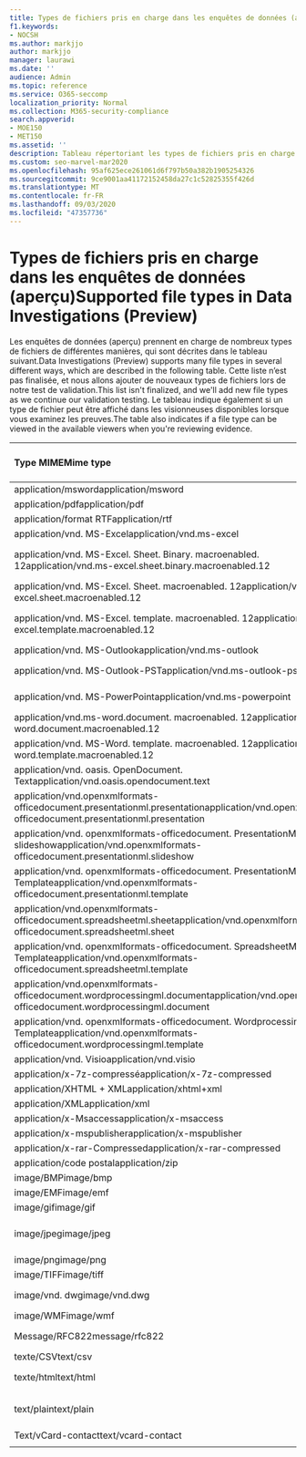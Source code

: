 ```yaml
---
title: Types de fichiers pris en charge dans les enquêtes de données (aperçu)
f1.keywords:
- NOCSH
ms.author: markjjo
author: markjjo
manager: laurawi
ms.date: ''
audience: Admin
ms.topic: reference
ms.service: O365-seccomp
localization_priority: Normal
ms.collection: M365-security-compliance
search.appverid:
- MOE150
- MET150
ms.assetid: ''
description: Tableau répertoriant les types de fichiers pris en charge et les visiteurs dans lesquels ils peuvent être consultés pour les enquêtes de données (préversion).
ms.custom: seo-marvel-mar2020
ms.openlocfilehash: 95af625ece261061d6f797b50a382b1905254326
ms.sourcegitcommit: 9ce9001aa41172152458da27c1c52825355f426d
ms.translationtype: MT
ms.contentlocale: fr-FR
ms.lasthandoff: 09/03/2020
ms.locfileid: "47357736"
---
```

# <a name="supported-file-types-in-data-investigations-preview"></a><span data-ttu-id="142cd-103">Types de fichiers pris en charge dans les enquêtes de données (aperçu)</span><span class="sxs-lookup"><span data-stu-id="142cd-103">Supported file types in Data Investigations (Preview)</span></span>

<span data-ttu-id="142cd-104">Les enquêtes de données (aperçu) prennent en charge de nombreux types de fichiers de différentes manières, qui sont décrites dans le tableau suivant.</span><span class="sxs-lookup"><span data-stu-id="142cd-104">Data Investigations (Preview) supports many file types in several different ways, which are described in the following table.</span></span> <span data-ttu-id="142cd-105">Cette liste n’est pas finalisée, et nous allons ajouter de nouveaux types de fichiers lors de notre test de validation.</span><span class="sxs-lookup"><span data-stu-id="142cd-105">This list isn't finalized, and we'll add new file types as we continue our validation testing.</span></span> <span data-ttu-id="142cd-106">Le tableau indique également si un type de fichier peut être affiché dans les visionneuses disponibles lorsque vous examinez les preuves.</span><span class="sxs-lookup"><span data-stu-id="142cd-106">The table also indicates if a file type can be viewed in the available viewers when you're reviewing evidence.</span></span>

| <span data-ttu-id="142cd-107">Type MIME</span><span class="sxs-lookup"><span data-stu-id="142cd-107">Mime type</span></span> | <span data-ttu-id="142cd-108">Classe file</span><span class="sxs-lookup"><span data-stu-id="142cd-108">File class</span></span> | <span data-ttu-id="142cd-109">Visionneuse Native</span><span class="sxs-lookup"><span data-stu-id="142cd-109">Native viewer</span></span> | <span data-ttu-id="142cd-110">Visionneuse de texte</span><span class="sxs-lookup"><span data-stu-id="142cd-110">Text viewer</span></span> | <span data-ttu-id="142cd-111">Visionneuse d’annotations</span><span class="sxs-lookup"><span data-stu-id="142cd-111">Annotate viewer</span></span> | <span data-ttu-id="142cd-112">Extraction de conteneur</span><span class="sxs-lookup"><span data-stu-id="142cd-112">Container extraction</span></span> | <span data-ttu-id="142cd-113">Extensions</span><span class="sxs-lookup"><span data-stu-id="142cd-113">Extensions</span></span> |
| :- | :- | :- | :- | :- | :- | :- |
| <span data-ttu-id="142cd-114">application/msword</span><span class="sxs-lookup"><span data-stu-id="142cd-114">application/msword</span></span> | <span data-ttu-id="142cd-115">Document</span><span class="sxs-lookup"><span data-stu-id="142cd-115">Document</span></span> | <span data-ttu-id="142cd-116">Oui</span><span class="sxs-lookup"><span data-stu-id="142cd-116">Yes</span></span> | <span data-ttu-id="142cd-117">Oui</span><span class="sxs-lookup"><span data-stu-id="142cd-117">Yes</span></span> | <span data-ttu-id="142cd-118">Oui</span><span class="sxs-lookup"><span data-stu-id="142cd-118">Yes</span></span> | <span data-ttu-id="142cd-119">Non</span><span class="sxs-lookup"><span data-stu-id="142cd-119">No</span></span> | <span data-ttu-id="142cd-120">. doc ;. dat</span><span class="sxs-lookup"><span data-stu-id="142cd-120">.doc; .dat</span></span> |
| <span data-ttu-id="142cd-121">application/pdf</span><span class="sxs-lookup"><span data-stu-id="142cd-121">application/pdf</span></span> | <span data-ttu-id="142cd-122">Document</span><span class="sxs-lookup"><span data-stu-id="142cd-122">Document</span></span> | <span data-ttu-id="142cd-123">Oui</span><span class="sxs-lookup"><span data-stu-id="142cd-123">Yes</span></span> | <span data-ttu-id="142cd-124">Oui</span><span class="sxs-lookup"><span data-stu-id="142cd-124">Yes</span></span> | <span data-ttu-id="142cd-125">Oui</span><span class="sxs-lookup"><span data-stu-id="142cd-125">Yes</span></span> | <span data-ttu-id="142cd-126">Non</span><span class="sxs-lookup"><span data-stu-id="142cd-126">No</span></span> | <span data-ttu-id="142cd-127">.pdf</span><span class="sxs-lookup"><span data-stu-id="142cd-127">.pdf</span></span> |
| <span data-ttu-id="142cd-128">application/format RTF</span><span class="sxs-lookup"><span data-stu-id="142cd-128">application/rtf</span></span> | <span data-ttu-id="142cd-129">Document</span><span class="sxs-lookup"><span data-stu-id="142cd-129">Document</span></span> | <span data-ttu-id="142cd-130">Oui</span><span class="sxs-lookup"><span data-stu-id="142cd-130">Yes</span></span> | <span data-ttu-id="142cd-131">Oui</span><span class="sxs-lookup"><span data-stu-id="142cd-131">Yes</span></span> | <span data-ttu-id="142cd-132">Oui</span><span class="sxs-lookup"><span data-stu-id="142cd-132">Yes</span></span> | <span data-ttu-id="142cd-133">Non</span><span class="sxs-lookup"><span data-stu-id="142cd-133">No</span></span> | <span data-ttu-id="142cd-134">. rtf ;. équ</span><span class="sxs-lookup"><span data-stu-id="142cd-134">.rtf;.doc</span></span> |
| <span data-ttu-id="142cd-135">application/vnd. MS-Excel</span><span class="sxs-lookup"><span data-stu-id="142cd-135">application/vnd.ms-excel</span></span> | <span data-ttu-id="142cd-136">Document</span><span class="sxs-lookup"><span data-stu-id="142cd-136">Document</span></span> | <span data-ttu-id="142cd-137">Oui</span><span class="sxs-lookup"><span data-stu-id="142cd-137">Yes</span></span> | <span data-ttu-id="142cd-138">Oui</span><span class="sxs-lookup"><span data-stu-id="142cd-138">Yes</span></span> | <span data-ttu-id="142cd-139">Oui</span><span class="sxs-lookup"><span data-stu-id="142cd-139">Yes</span></span> | <span data-ttu-id="142cd-140">Non</span><span class="sxs-lookup"><span data-stu-id="142cd-140">No</span></span> | <span data-ttu-id="142cd-141">. xls ;. dat</span><span class="sxs-lookup"><span data-stu-id="142cd-141">.xls; .dat</span></span> |
| <span data-ttu-id="142cd-142">application/vnd. MS-Excel. Sheet. Binary. macroenabled. 12</span><span class="sxs-lookup"><span data-stu-id="142cd-142">application/vnd.ms-excel.sheet.binary.macroenabled.12</span></span> | <span data-ttu-id="142cd-143">Productivité/format de document ouvert</span><span class="sxs-lookup"><span data-stu-id="142cd-143">Productivity / Open Document Format</span></span> | <span data-ttu-id="142cd-144">Oui</span><span class="sxs-lookup"><span data-stu-id="142cd-144">Yes</span></span> | <span data-ttu-id="142cd-145">Oui</span><span class="sxs-lookup"><span data-stu-id="142cd-145">Yes</span></span> | <span data-ttu-id="142cd-146">Non</span><span class="sxs-lookup"><span data-stu-id="142cd-146">No</span></span> | <span data-ttu-id="142cd-147">Non</span><span class="sxs-lookup"><span data-stu-id="142cd-147">No</span></span> | <span data-ttu-id="142cd-148">. xlsb</span><span class="sxs-lookup"><span data-stu-id="142cd-148">.xlsb</span></span> |
| <span data-ttu-id="142cd-149">application/vnd. MS-Excel. Sheet. macroenabled. 12</span><span class="sxs-lookup"><span data-stu-id="142cd-149">application/vnd.ms-excel.sheet.macroenabled.12</span></span> | <span data-ttu-id="142cd-150">Document</span><span class="sxs-lookup"><span data-stu-id="142cd-150">Document</span></span> | <span data-ttu-id="142cd-151">Oui</span><span class="sxs-lookup"><span data-stu-id="142cd-151">Yes</span></span> | <span data-ttu-id="142cd-152">Oui</span><span class="sxs-lookup"><span data-stu-id="142cd-152">Yes</span></span> | <span data-ttu-id="142cd-153">Oui</span><span class="sxs-lookup"><span data-stu-id="142cd-153">Yes</span></span> | <span data-ttu-id="142cd-154">Non</span><span class="sxs-lookup"><span data-stu-id="142cd-154">No</span></span> | <span data-ttu-id="142cd-155">. xlsm</span><span class="sxs-lookup"><span data-stu-id="142cd-155">.xlsm</span></span> |
| <span data-ttu-id="142cd-156">application/vnd. MS-Excel. template. macroenabled. 12</span><span class="sxs-lookup"><span data-stu-id="142cd-156">application/vnd.ms-excel.template.macroenabled.12</span></span> | <span data-ttu-id="142cd-157">Productivité/format de document ouvert</span><span class="sxs-lookup"><span data-stu-id="142cd-157">Productivity / Open Document Format</span></span> | <span data-ttu-id="142cd-158">Non</span><span class="sxs-lookup"><span data-stu-id="142cd-158">No</span></span> | <span data-ttu-id="142cd-159">Oui</span><span class="sxs-lookup"><span data-stu-id="142cd-159">Yes</span></span> | <span data-ttu-id="142cd-160">Non</span><span class="sxs-lookup"><span data-stu-id="142cd-160">No</span></span> | <span data-ttu-id="142cd-161">Non</span><span class="sxs-lookup"><span data-stu-id="142cd-161">No</span></span> | <span data-ttu-id="142cd-162">. xltm</span><span class="sxs-lookup"><span data-stu-id="142cd-162">.xltm</span></span> |
| <span data-ttu-id="142cd-163">application/vnd. MS-Outlook</span><span class="sxs-lookup"><span data-stu-id="142cd-163">application/vnd.ms-outlook</span></span> | <span data-ttu-id="142cd-164">Productivité</span><span class="sxs-lookup"><span data-stu-id="142cd-164">Productivity</span></span> | <span data-ttu-id="142cd-165">Non</span><span class="sxs-lookup"><span data-stu-id="142cd-165">No</span></span> | <span data-ttu-id="142cd-166">Non</span><span class="sxs-lookup"><span data-stu-id="142cd-166">No</span></span> | <span data-ttu-id="142cd-167">Non</span><span class="sxs-lookup"><span data-stu-id="142cd-167">No</span></span> | <span data-ttu-id="142cd-168">Non</span><span class="sxs-lookup"><span data-stu-id="142cd-168">No</span></span> | <span data-ttu-id="142cd-169">. MSG</span><span class="sxs-lookup"><span data-stu-id="142cd-169">.msg</span></span> |
| <span data-ttu-id="142cd-170">application/vnd. MS-Outlook-PST</span><span class="sxs-lookup"><span data-stu-id="142cd-170">application/vnd.ms-outlook-pst</span></span> | <span data-ttu-id="142cd-171">Productivité/collaboration</span><span class="sxs-lookup"><span data-stu-id="142cd-171">Productivity / Collaboration</span></span> | <span data-ttu-id="142cd-172">Non</span><span class="sxs-lookup"><span data-stu-id="142cd-172">No</span></span> | <span data-ttu-id="142cd-173">Non</span><span class="sxs-lookup"><span data-stu-id="142cd-173">No</span></span> | <span data-ttu-id="142cd-174">Non</span><span class="sxs-lookup"><span data-stu-id="142cd-174">No</span></span> | <span data-ttu-id="142cd-175">Oui</span><span class="sxs-lookup"><span data-stu-id="142cd-175">Yes</span></span> | <span data-ttu-id="142cd-176">. pst</span><span class="sxs-lookup"><span data-stu-id="142cd-176">.pst</span></span> |
| <span data-ttu-id="142cd-177">application/vnd. MS-PowerPoint</span><span class="sxs-lookup"><span data-stu-id="142cd-177">application/vnd.ms-powerpoint</span></span> | <span data-ttu-id="142cd-178">Document</span><span class="sxs-lookup"><span data-stu-id="142cd-178">Document</span></span> | <span data-ttu-id="142cd-179">Oui</span><span class="sxs-lookup"><span data-stu-id="142cd-179">Yes</span></span> | <span data-ttu-id="142cd-180">Oui</span><span class="sxs-lookup"><span data-stu-id="142cd-180">Yes</span></span> | <span data-ttu-id="142cd-181">Oui</span><span class="sxs-lookup"><span data-stu-id="142cd-181">Yes</span></span> | <span data-ttu-id="142cd-182">Non</span><span class="sxs-lookup"><span data-stu-id="142cd-182">No</span></span> | <span data-ttu-id="142cd-183">. ppt ;. pps ;. cafetière</span><span class="sxs-lookup"><span data-stu-id="142cd-183">.ppt; .pps;.pot</span></span> |
| <span data-ttu-id="142cd-184">application/vnd.ms-word.document. macroenabled. 12</span><span class="sxs-lookup"><span data-stu-id="142cd-184">application/vnd.ms-word.document.macroenabled.12</span></span> | <span data-ttu-id="142cd-185">Document</span><span class="sxs-lookup"><span data-stu-id="142cd-185">Document</span></span> | <span data-ttu-id="142cd-186">Oui</span><span class="sxs-lookup"><span data-stu-id="142cd-186">Yes</span></span> | <span data-ttu-id="142cd-187">Oui</span><span class="sxs-lookup"><span data-stu-id="142cd-187">Yes</span></span> | <span data-ttu-id="142cd-188">Oui</span><span class="sxs-lookup"><span data-stu-id="142cd-188">Yes</span></span> | <span data-ttu-id="142cd-189">Non</span><span class="sxs-lookup"><span data-stu-id="142cd-189">No</span></span> | <span data-ttu-id="142cd-190">.docm</span><span class="sxs-lookup"><span data-stu-id="142cd-190">.docm</span></span> |
| <span data-ttu-id="142cd-191">application/vnd. MS-Word. template. macroenabled. 12</span><span class="sxs-lookup"><span data-stu-id="142cd-191">application/vnd.ms-word.template.macroenabled.12</span></span> | <span data-ttu-id="142cd-192">Document</span><span class="sxs-lookup"><span data-stu-id="142cd-192">Document</span></span> | <span data-ttu-id="142cd-193">Oui</span><span class="sxs-lookup"><span data-stu-id="142cd-193">Yes</span></span> | <span data-ttu-id="142cd-194">Oui</span><span class="sxs-lookup"><span data-stu-id="142cd-194">Yes</span></span> | <span data-ttu-id="142cd-195">Oui</span><span class="sxs-lookup"><span data-stu-id="142cd-195">Yes</span></span> | <span data-ttu-id="142cd-196">Non</span><span class="sxs-lookup"><span data-stu-id="142cd-196">No</span></span> | <span data-ttu-id="142cd-197">. dotm</span><span class="sxs-lookup"><span data-stu-id="142cd-197">.dotm</span></span> |
| <span data-ttu-id="142cd-198">application/vnd. oasis. OpenDocument. Text</span><span class="sxs-lookup"><span data-stu-id="142cd-198">application/vnd.oasis.opendocument.text</span></span> | <span data-ttu-id="142cd-199">Document</span><span class="sxs-lookup"><span data-stu-id="142cd-199">Document</span></span> | <span data-ttu-id="142cd-200">Oui</span><span class="sxs-lookup"><span data-stu-id="142cd-200">Yes</span></span> | <span data-ttu-id="142cd-201">Oui</span><span class="sxs-lookup"><span data-stu-id="142cd-201">Yes</span></span> | <span data-ttu-id="142cd-202">Oui</span><span class="sxs-lookup"><span data-stu-id="142cd-202">Yes</span></span> | <span data-ttu-id="142cd-203">Non</span><span class="sxs-lookup"><span data-stu-id="142cd-203">No</span></span> | <span data-ttu-id="142cd-204">ODT</span><span class="sxs-lookup"><span data-stu-id="142cd-204">.odt;</span></span>  |
| <span data-ttu-id="142cd-205">application/vnd.openxmlformats-officedocument.presentationml.presentation</span><span class="sxs-lookup"><span data-stu-id="142cd-205">application/vnd.openxmlformats-officedocument.presentationml.presentation</span></span> | <span data-ttu-id="142cd-206">Document</span><span class="sxs-lookup"><span data-stu-id="142cd-206">Document</span></span> | <span data-ttu-id="142cd-207">Oui</span><span class="sxs-lookup"><span data-stu-id="142cd-207">Yes</span></span> | <span data-ttu-id="142cd-208">Oui</span><span class="sxs-lookup"><span data-stu-id="142cd-208">Yes</span></span> | <span data-ttu-id="142cd-209">Oui</span><span class="sxs-lookup"><span data-stu-id="142cd-209">Yes</span></span> | <span data-ttu-id="142cd-210">Non</span><span class="sxs-lookup"><span data-stu-id="142cd-210">No</span></span> | <span data-ttu-id="142cd-211">.pptx</span><span class="sxs-lookup"><span data-stu-id="142cd-211">.pptx</span></span> |
| <span data-ttu-id="142cd-212">application/vnd. openxmlformats-officedocument. PresentationML. slideshow</span><span class="sxs-lookup"><span data-stu-id="142cd-212">application/vnd.openxmlformats-officedocument.presentationml.slideshow</span></span> | <span data-ttu-id="142cd-213">Productivité/format de document ouvert</span><span class="sxs-lookup"><span data-stu-id="142cd-213">Productivity / Open Document Format</span></span> | <span data-ttu-id="142cd-214">Oui</span><span class="sxs-lookup"><span data-stu-id="142cd-214">Yes</span></span> | <span data-ttu-id="142cd-215">Oui</span><span class="sxs-lookup"><span data-stu-id="142cd-215">Yes</span></span> | <span data-ttu-id="142cd-216">Oui</span><span class="sxs-lookup"><span data-stu-id="142cd-216">Yes</span></span> | <span data-ttu-id="142cd-217">Non</span><span class="sxs-lookup"><span data-stu-id="142cd-217">No</span></span> | <span data-ttu-id="142cd-218">. ppsx</span><span class="sxs-lookup"><span data-stu-id="142cd-218">.ppsx</span></span> |
| <span data-ttu-id="142cd-219">application/vnd. openxmlformats-officedocument. PresentationML. Template</span><span class="sxs-lookup"><span data-stu-id="142cd-219">application/vnd.openxmlformats-officedocument.presentationml.template</span></span> | <span data-ttu-id="142cd-220">Document</span><span class="sxs-lookup"><span data-stu-id="142cd-220">Document</span></span> | <span data-ttu-id="142cd-221">Oui</span><span class="sxs-lookup"><span data-stu-id="142cd-221">Yes</span></span> | <span data-ttu-id="142cd-222">Oui</span><span class="sxs-lookup"><span data-stu-id="142cd-222">Yes</span></span> | <span data-ttu-id="142cd-223">Oui</span><span class="sxs-lookup"><span data-stu-id="142cd-223">Yes</span></span> | <span data-ttu-id="142cd-224">Non</span><span class="sxs-lookup"><span data-stu-id="142cd-224">No</span></span> | <span data-ttu-id="142cd-225">. potx</span><span class="sxs-lookup"><span data-stu-id="142cd-225">.potx</span></span> |
| <span data-ttu-id="142cd-226">application/vnd.openxmlformats-officedocument.spreadsheetml.sheet</span><span class="sxs-lookup"><span data-stu-id="142cd-226">application/vnd.openxmlformats-officedocument.spreadsheetml.sheet</span></span> | <span data-ttu-id="142cd-227">Document</span><span class="sxs-lookup"><span data-stu-id="142cd-227">Document</span></span> | <span data-ttu-id="142cd-228">Oui</span><span class="sxs-lookup"><span data-stu-id="142cd-228">Yes</span></span> | <span data-ttu-id="142cd-229">Oui</span><span class="sxs-lookup"><span data-stu-id="142cd-229">Yes</span></span> | <span data-ttu-id="142cd-230">Oui</span><span class="sxs-lookup"><span data-stu-id="142cd-230">Yes</span></span> | <span data-ttu-id="142cd-231">Non</span><span class="sxs-lookup"><span data-stu-id="142cd-231">No</span></span> | <span data-ttu-id="142cd-232">. xlsx</span><span class="sxs-lookup"><span data-stu-id="142cd-232">.xlsx</span></span> |
| <span data-ttu-id="142cd-233">application/vnd. openxmlformats-officedocument. SpreadsheetML. Template</span><span class="sxs-lookup"><span data-stu-id="142cd-233">application/vnd.openxmlformats-officedocument.spreadsheetml.template</span></span> | <span data-ttu-id="142cd-234">Document</span><span class="sxs-lookup"><span data-stu-id="142cd-234">Document</span></span> | <span data-ttu-id="142cd-235">Oui</span><span class="sxs-lookup"><span data-stu-id="142cd-235">Yes</span></span> | <span data-ttu-id="142cd-236">Oui</span><span class="sxs-lookup"><span data-stu-id="142cd-236">Yes</span></span> | <span data-ttu-id="142cd-237">Oui</span><span class="sxs-lookup"><span data-stu-id="142cd-237">Yes</span></span> | <span data-ttu-id="142cd-238">Non</span><span class="sxs-lookup"><span data-stu-id="142cd-238">No</span></span> | <span data-ttu-id="142cd-239">. xltx</span><span class="sxs-lookup"><span data-stu-id="142cd-239">.xltx</span></span> |
| <span data-ttu-id="142cd-240">application/vnd.openxmlformats-officedocument.wordprocessingml.document</span><span class="sxs-lookup"><span data-stu-id="142cd-240">application/vnd.openxmlformats-officedocument.wordprocessingml.document</span></span> | <span data-ttu-id="142cd-241">Document</span><span class="sxs-lookup"><span data-stu-id="142cd-241">Document</span></span> | <span data-ttu-id="142cd-242">Oui</span><span class="sxs-lookup"><span data-stu-id="142cd-242">Yes</span></span> | <span data-ttu-id="142cd-243">Oui</span><span class="sxs-lookup"><span data-stu-id="142cd-243">Yes</span></span> | <span data-ttu-id="142cd-244">Oui</span><span class="sxs-lookup"><span data-stu-id="142cd-244">Yes</span></span> | <span data-ttu-id="142cd-245">Non</span><span class="sxs-lookup"><span data-stu-id="142cd-245">No</span></span> | <span data-ttu-id="142cd-246">. docx</span><span class="sxs-lookup"><span data-stu-id="142cd-246">.docx</span></span> |
| <span data-ttu-id="142cd-247">application/vnd. openxmlformats-officedocument. WordprocessingML. Template</span><span class="sxs-lookup"><span data-stu-id="142cd-247">application/vnd.openxmlformats-officedocument.wordprocessingml.template</span></span> | <span data-ttu-id="142cd-248">Document</span><span class="sxs-lookup"><span data-stu-id="142cd-248">Document</span></span> | <span data-ttu-id="142cd-249">Oui</span><span class="sxs-lookup"><span data-stu-id="142cd-249">Yes</span></span> | <span data-ttu-id="142cd-250">Oui</span><span class="sxs-lookup"><span data-stu-id="142cd-250">Yes</span></span> | <span data-ttu-id="142cd-251">Oui</span><span class="sxs-lookup"><span data-stu-id="142cd-251">Yes</span></span> | <span data-ttu-id="142cd-252">Non</span><span class="sxs-lookup"><span data-stu-id="142cd-252">No</span></span> | <span data-ttu-id="142cd-253">. dotx</span><span class="sxs-lookup"><span data-stu-id="142cd-253">.dotx</span></span> |
| <span data-ttu-id="142cd-254">application/vnd. Visio</span><span class="sxs-lookup"><span data-stu-id="142cd-254">application/vnd.visio</span></span> | <span data-ttu-id="142cd-255">Document</span><span class="sxs-lookup"><span data-stu-id="142cd-255">Document</span></span> | <span data-ttu-id="142cd-256">Oui</span><span class="sxs-lookup"><span data-stu-id="142cd-256">Yes</span></span> | <span data-ttu-id="142cd-257">Oui</span><span class="sxs-lookup"><span data-stu-id="142cd-257">Yes</span></span> | <span data-ttu-id="142cd-258">Oui</span><span class="sxs-lookup"><span data-stu-id="142cd-258">Yes</span></span> | <span data-ttu-id="142cd-259">Non</span><span class="sxs-lookup"><span data-stu-id="142cd-259">No</span></span> | <span data-ttu-id="142cd-260">. VSD</span><span class="sxs-lookup"><span data-stu-id="142cd-260">.vsd</span></span> |
| <span data-ttu-id="142cd-261">application/x-7z-compressé</span><span class="sxs-lookup"><span data-stu-id="142cd-261">application/x-7z-compressed</span></span> | <span data-ttu-id="142cd-262">Archive/conteneur</span><span class="sxs-lookup"><span data-stu-id="142cd-262">Archive / Container</span></span> | <span data-ttu-id="142cd-263">Non</span><span class="sxs-lookup"><span data-stu-id="142cd-263">No</span></span> | <span data-ttu-id="142cd-264">Non</span><span class="sxs-lookup"><span data-stu-id="142cd-264">No</span></span> | <span data-ttu-id="142cd-265">Non</span><span class="sxs-lookup"><span data-stu-id="142cd-265">No</span></span> | <span data-ttu-id="142cd-266">Oui</span><span class="sxs-lookup"><span data-stu-id="142cd-266">Yes</span></span> | <span data-ttu-id="142cd-267">.7z</span><span class="sxs-lookup"><span data-stu-id="142cd-267">.7z</span></span> |
| <span data-ttu-id="142cd-268">application/XHTML + XML</span><span class="sxs-lookup"><span data-stu-id="142cd-268">application/xhtml+xml</span></span> | <span data-ttu-id="142cd-269">Document</span><span class="sxs-lookup"><span data-stu-id="142cd-269">Document</span></span> | <span data-ttu-id="142cd-270">Oui</span><span class="sxs-lookup"><span data-stu-id="142cd-270">Yes</span></span> | <span data-ttu-id="142cd-271">Oui</span><span class="sxs-lookup"><span data-stu-id="142cd-271">Yes</span></span> | <span data-ttu-id="142cd-272">Oui</span><span class="sxs-lookup"><span data-stu-id="142cd-272">Yes</span></span> | <span data-ttu-id="142cd-273">Non</span><span class="sxs-lookup"><span data-stu-id="142cd-273">No</span></span> | <span data-ttu-id="142cd-274">. XHTML</span><span class="sxs-lookup"><span data-stu-id="142cd-274">.xhtml</span></span> |
| <span data-ttu-id="142cd-275">application/XML</span><span class="sxs-lookup"><span data-stu-id="142cd-275">application/xml</span></span> | <span data-ttu-id="142cd-276">Document</span><span class="sxs-lookup"><span data-stu-id="142cd-276">Document</span></span> | <span data-ttu-id="142cd-277">Oui</span><span class="sxs-lookup"><span data-stu-id="142cd-277">Yes</span></span> | <span data-ttu-id="142cd-278">Oui</span><span class="sxs-lookup"><span data-stu-id="142cd-278">Yes</span></span> | <span data-ttu-id="142cd-279">Oui</span><span class="sxs-lookup"><span data-stu-id="142cd-279">Yes</span></span> | <span data-ttu-id="142cd-280">Non</span><span class="sxs-lookup"><span data-stu-id="142cd-280">No</span></span> | <span data-ttu-id="142cd-281">. Xml</span><span class="sxs-lookup"><span data-stu-id="142cd-281">.xml</span></span> |
| <span data-ttu-id="142cd-282">application/x-Msaccess</span><span class="sxs-lookup"><span data-stu-id="142cd-282">application/x-msaccess</span></span> | <span data-ttu-id="142cd-283">Document</span><span class="sxs-lookup"><span data-stu-id="142cd-283">Document</span></span> | <span data-ttu-id="142cd-284">Oui</span><span class="sxs-lookup"><span data-stu-id="142cd-284">Yes</span></span> | <span data-ttu-id="142cd-285">Oui</span><span class="sxs-lookup"><span data-stu-id="142cd-285">Yes</span></span> | <span data-ttu-id="142cd-286">Oui</span><span class="sxs-lookup"><span data-stu-id="142cd-286">Yes</span></span> | <span data-ttu-id="142cd-287">Non</span><span class="sxs-lookup"><span data-stu-id="142cd-287">No</span></span> | <span data-ttu-id="142cd-288">. mdb</span><span class="sxs-lookup"><span data-stu-id="142cd-288">.mdb</span></span> |
| <span data-ttu-id="142cd-289">application/x-mspublisher</span><span class="sxs-lookup"><span data-stu-id="142cd-289">application/x-mspublisher</span></span> | <span data-ttu-id="142cd-290">Document</span><span class="sxs-lookup"><span data-stu-id="142cd-290">Document</span></span> | <span data-ttu-id="142cd-291">Oui</span><span class="sxs-lookup"><span data-stu-id="142cd-291">Yes</span></span> | <span data-ttu-id="142cd-292">Oui</span><span class="sxs-lookup"><span data-stu-id="142cd-292">Yes</span></span> | <span data-ttu-id="142cd-293">Oui</span><span class="sxs-lookup"><span data-stu-id="142cd-293">Yes</span></span> | <span data-ttu-id="142cd-294">Non</span><span class="sxs-lookup"><span data-stu-id="142cd-294">No</span></span> | <span data-ttu-id="142cd-295">. pub</span><span class="sxs-lookup"><span data-stu-id="142cd-295">.pub</span></span> |
| <span data-ttu-id="142cd-296">application/x-rar-Compressed</span><span class="sxs-lookup"><span data-stu-id="142cd-296">application/x-rar-compressed</span></span> | <span data-ttu-id="142cd-297">Archive/conteneur</span><span class="sxs-lookup"><span data-stu-id="142cd-297">Archive / Container</span></span> | <span data-ttu-id="142cd-298">Non</span><span class="sxs-lookup"><span data-stu-id="142cd-298">No</span></span> | <span data-ttu-id="142cd-299">Non</span><span class="sxs-lookup"><span data-stu-id="142cd-299">No</span></span> | <span data-ttu-id="142cd-300">Non</span><span class="sxs-lookup"><span data-stu-id="142cd-300">No</span></span> | <span data-ttu-id="142cd-301">Oui</span><span class="sxs-lookup"><span data-stu-id="142cd-301">Yes</span></span> | <span data-ttu-id="142cd-302">. rar</span><span class="sxs-lookup"><span data-stu-id="142cd-302">.rar</span></span> |
| <span data-ttu-id="142cd-303">application/code postal</span><span class="sxs-lookup"><span data-stu-id="142cd-303">application/zip</span></span> | <span data-ttu-id="142cd-304">Archive/conteneur</span><span class="sxs-lookup"><span data-stu-id="142cd-304">Archive / Container</span></span> | <span data-ttu-id="142cd-305">Non</span><span class="sxs-lookup"><span data-stu-id="142cd-305">No</span></span> | <span data-ttu-id="142cd-306">Non</span><span class="sxs-lookup"><span data-stu-id="142cd-306">No</span></span> | <span data-ttu-id="142cd-307">Non</span><span class="sxs-lookup"><span data-stu-id="142cd-307">No</span></span> | <span data-ttu-id="142cd-308">Oui</span><span class="sxs-lookup"><span data-stu-id="142cd-308">Yes</span></span> | <span data-ttu-id="142cd-309">.zip</span><span class="sxs-lookup"><span data-stu-id="142cd-309">.zip</span></span> |
| <span data-ttu-id="142cd-310">image/BMP</span><span class="sxs-lookup"><span data-stu-id="142cd-310">image/bmp</span></span> | <span data-ttu-id="142cd-311">Image</span><span class="sxs-lookup"><span data-stu-id="142cd-311">Image</span></span> | <span data-ttu-id="142cd-312">Oui</span><span class="sxs-lookup"><span data-stu-id="142cd-312">Yes</span></span> | <span data-ttu-id="142cd-313">Oui</span><span class="sxs-lookup"><span data-stu-id="142cd-313">Yes</span></span> | <span data-ttu-id="142cd-314">Oui</span><span class="sxs-lookup"><span data-stu-id="142cd-314">Yes</span></span> | <span data-ttu-id="142cd-315">Non</span><span class="sxs-lookup"><span data-stu-id="142cd-315">No</span></span> | <span data-ttu-id="142cd-316">.bmp</span><span class="sxs-lookup"><span data-stu-id="142cd-316">.bmp</span></span> |
| <span data-ttu-id="142cd-317">image/EMF</span><span class="sxs-lookup"><span data-stu-id="142cd-317">image/emf</span></span> | <span data-ttu-id="142cd-318">Image</span><span class="sxs-lookup"><span data-stu-id="142cd-318">Image</span></span> | <span data-ttu-id="142cd-319">Oui</span><span class="sxs-lookup"><span data-stu-id="142cd-319">Yes</span></span> | <span data-ttu-id="142cd-320">Oui</span><span class="sxs-lookup"><span data-stu-id="142cd-320">Yes</span></span> | <span data-ttu-id="142cd-321">Oui</span><span class="sxs-lookup"><span data-stu-id="142cd-321">Yes</span></span> | <span data-ttu-id="142cd-322">Non</span><span class="sxs-lookup"><span data-stu-id="142cd-322">No</span></span> | <span data-ttu-id="142cd-323">. EMF</span><span class="sxs-lookup"><span data-stu-id="142cd-323">.emf</span></span> |
| <span data-ttu-id="142cd-324">image/gif</span><span class="sxs-lookup"><span data-stu-id="142cd-324">image/gif</span></span> | <span data-ttu-id="142cd-325">Document</span><span class="sxs-lookup"><span data-stu-id="142cd-325">Document</span></span> | <span data-ttu-id="142cd-326">Oui</span><span class="sxs-lookup"><span data-stu-id="142cd-326">Yes</span></span> | <span data-ttu-id="142cd-327">Oui</span><span class="sxs-lookup"><span data-stu-id="142cd-327">Yes</span></span> | <span data-ttu-id="142cd-328">Oui</span><span class="sxs-lookup"><span data-stu-id="142cd-328">Yes</span></span> | <span data-ttu-id="142cd-329">Non</span><span class="sxs-lookup"><span data-stu-id="142cd-329">No</span></span> | <span data-ttu-id="142cd-330">.gif</span><span class="sxs-lookup"><span data-stu-id="142cd-330">.gif</span></span> |
| <span data-ttu-id="142cd-331">image/jpeg</span><span class="sxs-lookup"><span data-stu-id="142cd-331">image/jpeg</span></span> | <span data-ttu-id="142cd-332">Image</span><span class="sxs-lookup"><span data-stu-id="142cd-332">Image</span></span> | <span data-ttu-id="142cd-333">Oui</span><span class="sxs-lookup"><span data-stu-id="142cd-333">Yes</span></span> | <span data-ttu-id="142cd-334">Oui</span><span class="sxs-lookup"><span data-stu-id="142cd-334">Yes</span></span> | <span data-ttu-id="142cd-335">Oui</span><span class="sxs-lookup"><span data-stu-id="142cd-335">Yes</span></span> | <span data-ttu-id="142cd-336">Non</span><span class="sxs-lookup"><span data-stu-id="142cd-336">No</span></span> | <span data-ttu-id="142cd-337">. jpg ;. jpeg ;. dat ;. jpgt</span><span class="sxs-lookup"><span data-stu-id="142cd-337">.jpg; .jpeg; .dat;.jpgt</span></span> |
| <span data-ttu-id="142cd-338">image/png</span><span class="sxs-lookup"><span data-stu-id="142cd-338">image/png</span></span> | <span data-ttu-id="142cd-339">Image</span><span class="sxs-lookup"><span data-stu-id="142cd-339">Image</span></span> | <span data-ttu-id="142cd-340">Oui</span><span class="sxs-lookup"><span data-stu-id="142cd-340">Yes</span></span> | <span data-ttu-id="142cd-341">Oui</span><span class="sxs-lookup"><span data-stu-id="142cd-341">Yes</span></span> | <span data-ttu-id="142cd-342">Oui</span><span class="sxs-lookup"><span data-stu-id="142cd-342">Yes</span></span> | <span data-ttu-id="142cd-343">Non</span><span class="sxs-lookup"><span data-stu-id="142cd-343">No</span></span> | <span data-ttu-id="142cd-344">.png</span><span class="sxs-lookup"><span data-stu-id="142cd-344">.png</span></span> |
| <span data-ttu-id="142cd-345">image/TIFF</span><span class="sxs-lookup"><span data-stu-id="142cd-345">image/tiff</span></span> | <span data-ttu-id="142cd-346">Image</span><span class="sxs-lookup"><span data-stu-id="142cd-346">Image</span></span> | <span data-ttu-id="142cd-347">Oui</span><span class="sxs-lookup"><span data-stu-id="142cd-347">Yes</span></span> | <span data-ttu-id="142cd-348">Oui</span><span class="sxs-lookup"><span data-stu-id="142cd-348">Yes</span></span> | <span data-ttu-id="142cd-349">Oui</span><span class="sxs-lookup"><span data-stu-id="142cd-349">Yes</span></span> | <span data-ttu-id="142cd-350">Non</span><span class="sxs-lookup"><span data-stu-id="142cd-350">No</span></span> | <span data-ttu-id="142cd-351">. TIF</span><span class="sxs-lookup"><span data-stu-id="142cd-351">.tif</span></span> |
| <span data-ttu-id="142cd-352">image/vnd. dwg</span><span class="sxs-lookup"><span data-stu-id="142cd-352">image/vnd.dwg</span></span> | <span data-ttu-id="142cd-353">Document</span><span class="sxs-lookup"><span data-stu-id="142cd-353">Document</span></span> | <span data-ttu-id="142cd-354">Oui</span><span class="sxs-lookup"><span data-stu-id="142cd-354">Yes</span></span> | <span data-ttu-id="142cd-355">Oui</span><span class="sxs-lookup"><span data-stu-id="142cd-355">Yes</span></span> | <span data-ttu-id="142cd-356">Oui</span><span class="sxs-lookup"><span data-stu-id="142cd-356">Yes</span></span> | <span data-ttu-id="142cd-357">Non</span><span class="sxs-lookup"><span data-stu-id="142cd-357">No</span></span> | <span data-ttu-id="142cd-358">. dwg ;. format</span><span class="sxs-lookup"><span data-stu-id="142cd-358">.dwg;.dxf;</span></span> |
| <span data-ttu-id="142cd-359">image/WMF</span><span class="sxs-lookup"><span data-stu-id="142cd-359">image/wmf</span></span> | <span data-ttu-id="142cd-360">Document</span><span class="sxs-lookup"><span data-stu-id="142cd-360">Document</span></span> | <span data-ttu-id="142cd-361">Oui</span><span class="sxs-lookup"><span data-stu-id="142cd-361">Yes</span></span> | <span data-ttu-id="142cd-362">Oui</span><span class="sxs-lookup"><span data-stu-id="142cd-362">Yes</span></span> | <span data-ttu-id="142cd-363">Oui</span><span class="sxs-lookup"><span data-stu-id="142cd-363">Yes</span></span> | <span data-ttu-id="142cd-364">Non</span><span class="sxs-lookup"><span data-stu-id="142cd-364">No</span></span> | <span data-ttu-id="142cd-365">. wmf</span><span class="sxs-lookup"><span data-stu-id="142cd-365">.wmf</span></span> |
| <span data-ttu-id="142cd-366">Message/RFC822</span><span class="sxs-lookup"><span data-stu-id="142cd-366">message/rfc822</span></span> | <span data-ttu-id="142cd-367">Productivité/collaboration</span><span class="sxs-lookup"><span data-stu-id="142cd-367">Productivity / Collaboration</span></span> | <span data-ttu-id="142cd-368">Non</span><span class="sxs-lookup"><span data-stu-id="142cd-368">No</span></span> | <span data-ttu-id="142cd-369">Non</span><span class="sxs-lookup"><span data-stu-id="142cd-369">No</span></span> | <span data-ttu-id="142cd-370">Non</span><span class="sxs-lookup"><span data-stu-id="142cd-370">No</span></span> | <span data-ttu-id="142cd-371">Non</span><span class="sxs-lookup"><span data-stu-id="142cd-371">No</span></span> | <span data-ttu-id="142cd-372">.eml</span><span class="sxs-lookup"><span data-stu-id="142cd-372">.eml</span></span> |
| <span data-ttu-id="142cd-373">texte/CSV</span><span class="sxs-lookup"><span data-stu-id="142cd-373">text/csv</span></span> | <span data-ttu-id="142cd-374">Document</span><span class="sxs-lookup"><span data-stu-id="142cd-374">Document</span></span> | <span data-ttu-id="142cd-375">Oui</span><span class="sxs-lookup"><span data-stu-id="142cd-375">Yes</span></span> | <span data-ttu-id="142cd-376">Oui</span><span class="sxs-lookup"><span data-stu-id="142cd-376">Yes</span></span> | <span data-ttu-id="142cd-377">Oui</span><span class="sxs-lookup"><span data-stu-id="142cd-377">Yes</span></span> | <span data-ttu-id="142cd-378">Non</span><span class="sxs-lookup"><span data-stu-id="142cd-378">No</span></span> | <span data-ttu-id="142cd-379">. csv</span><span class="sxs-lookup"><span data-stu-id="142cd-379">.csv</span></span> |
| <span data-ttu-id="142cd-380">texte/html</span><span class="sxs-lookup"><span data-stu-id="142cd-380">text/html</span></span> | <span data-ttu-id="142cd-381">Document</span><span class="sxs-lookup"><span data-stu-id="142cd-381">Document</span></span> | <span data-ttu-id="142cd-382">Oui</span><span class="sxs-lookup"><span data-stu-id="142cd-382">Yes</span></span> | <span data-ttu-id="142cd-383">Oui</span><span class="sxs-lookup"><span data-stu-id="142cd-383">Yes</span></span> | <span data-ttu-id="142cd-384">Oui</span><span class="sxs-lookup"><span data-stu-id="142cd-384">Yes</span></span> | <span data-ttu-id="142cd-385">Non</span><span class="sxs-lookup"><span data-stu-id="142cd-385">No</span></span> | <span data-ttu-id="142cd-386">. html ;. shtml ;. htm</span><span class="sxs-lookup"><span data-stu-id="142cd-386">.html;.shtml; .htm</span></span> |
| <span data-ttu-id="142cd-387">text/plain</span><span class="sxs-lookup"><span data-stu-id="142cd-387">text/plain</span></span> | <span data-ttu-id="142cd-388">Document</span><span class="sxs-lookup"><span data-stu-id="142cd-388">Document</span></span> | <span data-ttu-id="142cd-389">Oui</span><span class="sxs-lookup"><span data-stu-id="142cd-389">Yes</span></span> | <span data-ttu-id="142cd-390">Oui</span><span class="sxs-lookup"><span data-stu-id="142cd-390">Yes</span></span> | <span data-ttu-id="142cd-391">Oui</span><span class="sxs-lookup"><span data-stu-id="142cd-391">Yes</span></span> | <span data-ttu-id="142cd-392">Non</span><span class="sxs-lookup"><span data-stu-id="142cd-392">No</span></span> | <span data-ttu-id="142cd-393">. txt ;. css ;. con ;. pl ;. csv ;. dat</span><span class="sxs-lookup"><span data-stu-id="142cd-393">.txt; .css;.con; .pl; .csv; .dat</span></span> |
| <span data-ttu-id="142cd-394">Text/vCard-contact</span><span class="sxs-lookup"><span data-stu-id="142cd-394">text/vcard-contact</span></span> | <span data-ttu-id="142cd-395">Document</span><span class="sxs-lookup"><span data-stu-id="142cd-395">Document</span></span> | <span data-ttu-id="142cd-396">Oui</span><span class="sxs-lookup"><span data-stu-id="142cd-396">Yes</span></span> | <span data-ttu-id="142cd-397">Oui</span><span class="sxs-lookup"><span data-stu-id="142cd-397">Yes</span></span> | <span data-ttu-id="142cd-398">Oui</span><span class="sxs-lookup"><span data-stu-id="142cd-398">Yes</span></span> | <span data-ttu-id="142cd-399">Non</span><span class="sxs-lookup"><span data-stu-id="142cd-399">No</span></span> | <span data-ttu-id="142cd-400">. vcf</span><span class="sxs-lookup"><span data-stu-id="142cd-400">.vcf</span></span> |
||||||||
